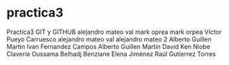 # practica3
Practica3 GIT y GITHUB
alejandro mateo val
mark oprea
mark orpea
Víctor Pueyo Carruesco
alejandro mateo val
alejandro mateo 2
Alberto Guillen Martin
Ivan Fernandez Campos
Alberto Guillen Martin
David Ken
Niobe Claveria
Oussama Belhadj Benziane
Elena Jiménez
Raúl Gutierrez Torres
